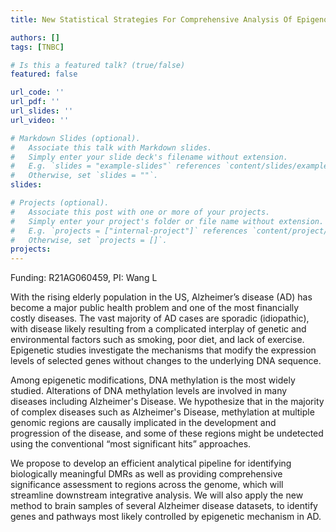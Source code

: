 ```yaml
---
title: New Statistical Strategies For Comprehensive Analysis Of Epigenomewide Methylation Data

authors: []
tags: [TNBC]

# Is this a featured talk? (true/false)
featured: false

url_code: ''
url_pdf: ''
url_slides: ''
url_video: ''

# Markdown Slides (optional).
#   Associate this talk with Markdown slides.
#   Simply enter your slide deck's filename without extension.
#   E.g. `slides = "example-slides"` references `content/slides/example-slides.md`.
#   Otherwise, set `slides = ""`.
slides:

# Projects (optional).
#   Associate this post with one or more of your projects.
#   Simply enter your project's folder or file name without extension.
#   E.g. `projects = ["internal-project"]` references `content/project/deep-learning/index.md`.
#   Otherwise, set `projects = []`.
projects:
---
```


Funding: R21AG060459, PI: Wang L

With the rising elderly population in the US, Alzheimer’s disease (AD) has become a major public health problem and one of the most financially costly diseases. The vast majority of AD cases are sporadic (idiopathic), with disease likely resulting from a complicated interplay of genetic and environmental factors such as smoking, poor diet, and lack of exercise. Epigenetic studies investigate the mechanisms that modify the expression levels of selected genes without changes to the underlying DNA sequence.

Among epigenetic modifications, DNA methylation is the most widely studied. Alterations of DNA methylation levels are involved in many diseases including Alzheimer's Disease. We hypothesize that in the majority of complex diseases such as Alzheimer's Disease, methylation at multiple genomic regions are causally implicated in the development and progression of the disease, and some of these regions might be undetected using the conventional “most significant hits” approaches.

We propose to develop an efficient analytical pipeline for identifying biologically meaningful DMRs as well as providing comprehensive significance assessment to regions across the genome, which will streamline downstream integrative analysis. We will also apply the new method to brain samples of several Alzheimer disease datasets, to identify genes and pathways most likely controlled by epigenetic mechanism in AD.
